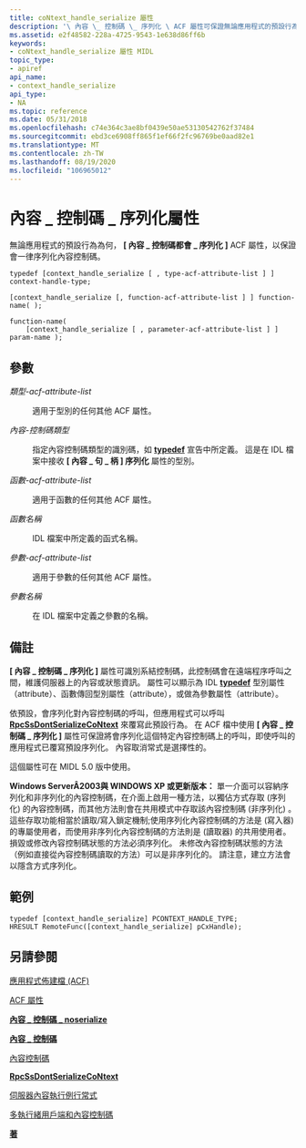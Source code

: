 ```yaml
---
title: coNtext_handle_serialize 屬性
description: '\ 內容 \_ 控制碼 \_ 序列化 \ ACF 屬性可保證無論應用程式的預設行為為何，都會永遠序列化內容控制碼。'
ms.assetid: e2f48582-228a-4725-9543-1e638d86ff6b
keywords:
- coNtext_handle_serialize 屬性 MIDL
topic_type:
- apiref
api_name:
- context_handle_serialize
api_type:
- NA
ms.topic: reference
ms.date: 05/31/2018
ms.openlocfilehash: c74e364c3ae8bf0439e50ae53130542762f37484
ms.sourcegitcommit: ebd3ce6908ff865f1ef66f2fc96769be0aad82e1
ms.translationtype: MT
ms.contentlocale: zh-TW
ms.lasthandoff: 08/19/2020
ms.locfileid: "106965012"
---
```

# <a name="context_handle_serialize-attribute"></a>內容 \_ 控制碼 \_ 序列化屬性

無論應用程式的預設行為為何， **\[ 內容 \_ 控制碼都會 \_ 序列化 \]** ACF 屬性，以保證會一律序列化內容控制碼。

``` syntax
typedef [context_handle_serialize [ , type-acf-attribute-list ] ] context-handle-type;

[context_handle_serialize [, function-acf-attribute-list ] ] function-name( );

function-name(
    [context_handle_serialize [ , parameter-acf-attribute-list ] ] param-name );
```

## <a name="parameters"></a>參數

<dl> <dt>

*類型-acf-attribute-list* 
</dt> <dd>

適用于型別的任何其他 ACF 屬性。

</dd> <dt>

*內容-控制碼類型* 
</dt> <dd>

指定內容控制碼類型的識別碼，如 [**typedef**](typedef.md) 宣告中所定義。 這是在 IDL 檔案中接收 **\[ 內容 \_ 句 \_ 柄 \] 序列化** 屬性的型別。

</dd> <dt>

*函數-acf-attribute-list* 
</dt> <dd>

適用于函數的任何其他 ACF 屬性。

</dd> <dt>

*函數名稱* 
</dt> <dd>

IDL 檔案中所定義的函式名稱。

</dd> <dt>

*參數-acf-attribute-list* 
</dt> <dd>

適用于參數的任何其他 ACF 屬性。

</dd> <dt>

*參數名稱* 
</dt> <dd>

在 IDL 檔案中定義之參數的名稱。

</dd> </dl>

## <a name="remarks"></a>備註

**\[ 內容 \_ 控制碼 \_ 序列化 \]** 屬性可識別系結控制碼，此控制碼會在遠端程序呼叫之間，維護伺服器上的內容或狀態資訊。 屬性可以顯示為 IDL [**typedef**](typedef.md) 型別屬性（attribute）、函數傳回型別屬性（attribute），或做為參數屬性（attribute）。

依預設，會序列化對內容控制碼的呼叫，但應用程式可以呼叫 [**RpcSsDontSerializeCoNtext**](/windows/desktop/api/rpcdce/nf-rpcdce-rpcssdontserializecontext) 來覆寫此預設行為。 在 ACF 檔中使用 **\[ 內容 \_ 控制碼 \_ 序列化 \]** 屬性可保證將會序列化這個特定內容控制碼上的呼叫，即使呼叫的應用程式已覆寫預設序列化。 內容取消常式是選擇性的。

這個屬性可在 MIDL 5.0 版中使用。

**Windows ServerÂ2003與 WINDOWS XP 或更新版本：** 單一介面可以容納序列化和非序列化的內容控制碼，在介面上啟用一種方法，以獨佔方式存取 (序列化) 的內容控制碼，而其他方法則會在共用模式中存取該內容控制碼 (非序列化) 。 這些存取功能相當於讀取/寫入鎖定機制;使用序列化內容控制碼的方法是 (寫入器) 的專屬使用者，而使用非序列化內容控制碼的方法則是 (讀取器) 的共用使用者。 損毀或修改內容控制碼狀態的方法必須序列化。 未修改內容控制碼狀態的方法（例如直接從內容控制碼讀取的方法）可以是非序列化的。 請注意，建立方法會以隱含方式序列化。

## <a name="examples"></a>範例

``` syntax
typedef [context_handle_serialize] PCONTEXT_HANDLE_TYPE; 
HRESULT RemoteFunc([context_handle_serialize] pCxHandle);
```

## <a name="see-also"></a>另請參閱

<dl> <dt>

[應用程式佈建檔 (ACF) ](application-configuration-file-acf-.md)
</dt> <dt>

[ACF 屬性](acf-attributes.md)
</dt> <dt>

[**內容 \_ 控制碼 \_ noserialize**](context-handle-noserialize.md)
</dt> <dt>

[**內容 \_ 控制碼**](context-handle.md)
</dt> <dt>

[內容控制碼](/windows/desktop/Rpc/context-handles)
</dt> <dt>

[**RpcSsDontSerializeCoNtext**](/windows/desktop/api/rpcdce/nf-rpcdce-rpcssdontserializecontext)
</dt> <dt>

[伺服器內容執行例行常式](/windows/desktop/Rpc/server-context-run-down-routine)
</dt> <dt>

[多執行緒用戶端和內容控制碼](/windows/desktop/Rpc/multithreaded-clients-and-context-handles)
</dt> <dt>

[**著**](typedef.md)
</dt> </dl>

 

 